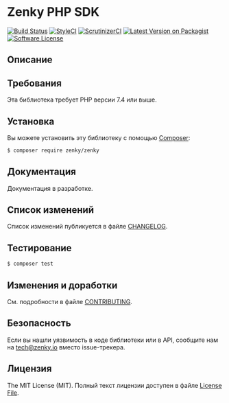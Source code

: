 # Zenky PHP SDK

[![Build Status][ico-travis]][link-travis]
[![StyleCI][ico-styleci]][link-styleci]
[![ScrutinizerCI][ico-scrutinizer]][link-scrutinizer]
[![Latest Version on Packagist][ico-version]][link-packagist]
[![Software License][ico-license]](LICENSE.md)

## Описание

## Требования

Эта библиотека требует PHP версии 7.4 или выше.

## Установка

Вы можете установить эту библиотеку с помощью [Composer](https://getcomposer.org):

``` bash
$ composer require zenky/zenky
```

## Документация

Документация в разработке.

## Список изменений

Список изменений публикуется в файле [CHANGELOG](CHANGELOG.md).

## Тестирование

``` bash
$ composer test
```

## Изменения и доработки

См. подробности в файле [CONTRIBUTING](CONTRIBUTING.md).

## Безопасность

Если вы нашли уязвимость в коде библиотеки или в API, сообщите нам на
[tech@zenky.io](mailto:tech@zenky.io) вместо issue-трекера.

## Лицензия

The MIT License (MIT). Полный текст лицензии доступен в файле [License File](LICENSE.md).

[ico-version]: https://poser.pugx.org/zenky/zenky/version?format=flat
[ico-license]: https://poser.pugx.org/zenky/zenky/license?format=flat
[ico-travis]: https://api.travis-ci.org/zenky/php-sdk.svg?branch=master
[ico-styleci]: https://styleci.io/repos/270612296/shield?branch=master&style=flat
[ico-scrutinizer]: https://scrutinizer-ci.com/g/zenky/php-sdk/badges/quality-score.png?b=master

[link-packagist]: https://packagist.org/packages/zenky/zenky
[link-travis]: https://travis-ci.org/zenky/php-sdk
[link-styleci]: https://styleci.io/repos/270612296
[link-scrutinizer]: https://scrutinizer-ci.com/g/zenky/php-sdk/
[link-author]: https://github.com/zenky
